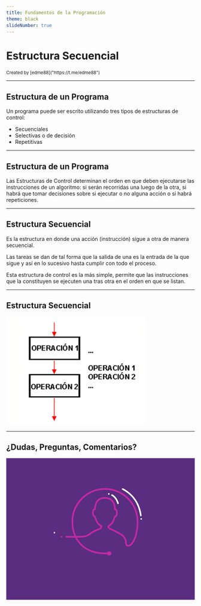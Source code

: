 ```yaml
---
title: Fundamentos de la Programación
theme: black
slideNumber: true
---
```


# Estructura Secuencial
<small>
Created by <i class="fab fa-telegram"></i>
[edme88]("https://t.me/edme88")
</small>

---
## Estructura de un Programa
Un programa puede ser escrito utilizando tres tipos de estructuras de control:
* Secuenciales
* Selectivas o de decisión
* Repetitivas

---
## Estructura de un Programa
Las  Estructuras  de  Control  determinan  el  orden  en  que  deben  ejecutarse  las  instrucciones  de  un algoritmo: si serán recorridas una luego de la otra, si habrá que tomar decisiones sobre si ejecutar o no alguna acción o si habrá repeticiones.

---
## Estructura Secuencial
Es la estructura en donde una acción (instrucción) sigue a otra de manera secuencial.

Las tareas se dan de tal forma que la salida de una es la entrada de la que sigue y así en lo sucesivo hasta cumplir con todo el proceso.

Esta estructura de control es la más simple, permite que las instrucciones que la constituyen se ejecuten una tras otra en el orden en que se listan.

---
## Estructura Secuencial

![Diagrama Flujo Secuencial](images/U1_resolucion_problemas/diagrama_flujo_secuencial.png)

---
## ¿Dudas, Preguntas, Comentarios?
![DUDAS](images/pregunta.gif)
